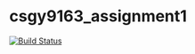 # csgy9163_assignment1

[![Build Status](https://travis-ci.com/frosty1313/csgy9163_assignment1.svg?branch=master)](https://travis-ci.com/frosty1313/csgy9163_assignment1)
